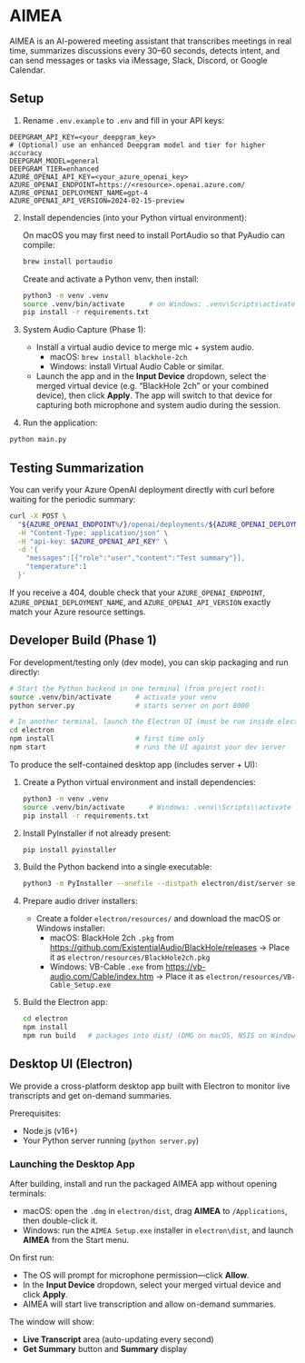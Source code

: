 # AIMEA

AIMEA is an AI-powered meeting assistant that transcribes meetings in real time, summarizes discussions every 30–60 seconds, detects intent, and can send messages or tasks via iMessage, Slack, Discord, or Google Calendar.

## Setup

1. Rename `.env.example` to `.env` and fill in your API keys:

```env
DEEPGRAM_API_KEY=<your_deepgram_key>
# (Optional) use an enhanced Deepgram model and tier for higher accuracy
DEEPGRAM_MODEL=general
DEEPGRAM_TIER=enhanced
AZURE_OPENAI_API_KEY=<your_azure_openai_key>
AZURE_OPENAI_ENDPOINT=https://<resource>.openai.azure.com/
AZURE_OPENAI_DEPLOYMENT_NAME=gpt-4
AZURE_OPENAI_API_VERSION=2024-02-15-preview
```

2. Install dependencies (into your Python virtual environment):

   On macOS you may first need to install PortAudio so that PyAudio can compile:

   ```bash
   brew install portaudio
   ```

   Create and activate a Python venv, then install:
   ```bash
   python3 -m venv .venv
   source .venv/bin/activate      # on Windows: .venv\Scripts\activate
   pip install -r requirements.txt
   ```

3. System Audio Capture (Phase 1):
   - Install a virtual audio device to merge mic + system audio.
     * macOS: `brew install blackhole-2ch`
     * Windows: install Virtual Audio Cable or similar.
   - Launch the app and in the **Input Device** dropdown, select the merged virtual device (e.g. “BlackHole 2ch” or your combined device), then click **Apply**.
     The app will switch to that device for capturing both microphone and system audio during the session.

4. Run the application:

```bash
python main.py
```

## Testing Summarization

You can verify your Azure OpenAI deployment directly with curl before waiting for the periodic summary:

```bash
curl -X POST \
  "${AZURE_OPENAI_ENDPOINT%/}/openai/deployments/${AZURE_OPENAI_DEPLOYMENT_NAME}/chat/completions?api-version=${AZURE_OPENAI_API_VERSION}" \
  -H "Content-Type: application/json" \
  -H "api-key: $AZURE_OPENAI_API_KEY" \
  -d '{
    "messages":[{"role":"user","content":"Test summary"}],
    "temperature":1
  }'
```

If you receive a 404, double check that your `AZURE_OPENAI_ENDPOINT`, `AZURE_OPENAI_DEPLOYMENT_NAME`, and `AZURE_OPENAI_API_VERSION` exactly match your Azure resource settings.

## Developer Build (Phase 1)

For development/testing only (dev mode), you can skip packaging and run directly:
```bash
# Start the Python backend in one terminal (from project root):
source .venv/bin/activate      # activate your venv
python server.py               # starts server on port 8000
```
```bash
# In another terminal, launch the Electron UI (must be run inside electron folder):
cd electron
npm install                    # first time only
npm start                      # runs the UI against your dev server
```
To produce the self-contained desktop app (includes server + UI):

1. Create a Python virtual environment and install dependencies:
   ```bash
   python3 -m venv .venv
   source .venv/bin/activate      # Windows: .venv\\Scripts\\activate
   pip install -r requirements.txt
   ```

2. Install PyInstaller if not already present:
   ```bash
   pip install pyinstaller
   ```

3. Build the Python backend into a single executable:
   ```bash
   python3 -m PyInstaller --onefile --distpath electron/dist/server server.py
   ```

4. Prepare audio driver installers:
   - Create a folder `electron/resources/` and download the macOS or Windows installer:
     * macOS: BlackHole 2ch `.pkg` from https://github.com/ExistentialAudio/BlackHole/releases
       → Place it as `electron/resources/BlackHole2ch.pkg`
     * Windows: VB-Cable `.exe` from https://vb-audio.com/Cable/index.htm
       → Place it as `electron/resources/VB-Cable_Setup.exe`

4. Build the Electron app:
   ```bash
   cd electron
   npm install
   npm run build   # packages into dist/ (DMG on macOS, NSIS on Windows)
   ```

## Desktop UI (Electron)

We provide a cross-platform desktop app built with Electron to monitor live transcripts and get on-demand summaries.

Prerequisites:
 - Node.js (v16+)
 - Your Python server running (`python server.py`)

### Launching the Desktop App
After building, install and run the packaged AIMEA app without opening terminals:
- macOS: open the `.dmg` in `electron/dist`, drag **AIMEA** to `/Applications`, then double-click it.
- Windows: run the `AIMEA Setup.exe` installer in `electron\dist`, and launch **AIMEA** from the Start menu.

On first run:
- The OS will prompt for microphone permission—click **Allow**.
- In the **Input Device** dropdown, select your merged virtual device and click **Apply**.
- AIMEA will start live transcription and allow on-demand summaries.

The window will show:
 - **Live Transcript** area (auto-updating every second)
 - **Get Summary** button and **Summary** display